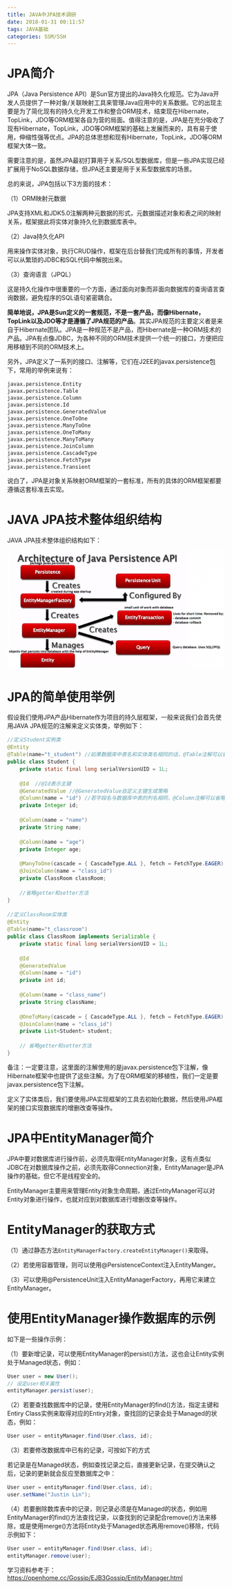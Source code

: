 ```yaml
---
title: JAVA中JPA技术调研
date: 2018-01-31 00:11:57
tags: JAVA基础
categories: SSM/SSH
---
```


# JPA简介

JPA（Java Persistence API）是Sun官方提出的Java持久化规范。它为Java开发人员提供了一种对象/关联映射工具来管理Java应用中的关系数据。它的出现主要是为了简化现有的持久化开发工作和整合ORM技术，结束现在Hibernate，TopLink，JDO等ORM框架各自为营的局面。值得注意的是，JPA是在充分吸收了现有Hibernate，TopLink，JDO等ORM框架的基础上发展而来的，具有易于使用，伸缩性强等优点。JPA的总体思想和现有Hibernate，TopLink，JDO等ORM框架大体一致。

需要注意的是，虽然JPA最初打算用于关系/SQL型数据库，但是一些JPA实现已经扩展用于NoSQL数据存储，但JPA还主要是用于关系型数据库的场景。

总的来说，JPA包括以下3方面的技术：

（1）ORM映射元数据

JPA支持XML和JDK5.0注解两种元数据的形式，元数据描述对象和表之间的映射关系，框架据此将实体对象持久化到数据库表中。

（2）Java持久化API

用来操作实体对象，执行CRUD操作，框架在后台替我们完成所有的事情，开发者可以从繁琐的JDBC和SQL代码中解脱出来。

（3）查询语言（JPQL）

这是持久化操作中很重要的一个方面，通过面向对象而非面向数据库的查询语言查询数据，避免程序的SQL语句紧密耦合。

**简单地说，JPA是Sun定义的一套规范，不是一套产品，而像Hibernate，TopLink以及JDO等才是遵循了JPA规范的产品**。其实JPA规范的主要定义者是来自于Hibernate团队。JPA是一种规范不是产品，而Hibernate是一种ORM技术的产品。JPA有点像JDBC，为各种不同的ORM技术提供一个统一的接口，方便把应用移植到不同的ORM技术上。

另外，JPA定义了一系列的接口、注解等，它们在J2EE的javax.persistence包下，常用的举例来说有：

    javax.persistence.Entity
    javax.persistence.Table
    javax.persistence.Column
    javax.persistence.Id
    javax.persistence.GeneratedValue
    javax.persistence.OneToOne
    javax.persistence.ManyToOne
    javax.persistence.OneToMany
    javax.persistence.ManyToMany
    javax.persistence.JoinColumn
    javax.persistence.CascadeType
    javax.persistence.FetchType
    javax.persistence.Transient

说白了，JPA是对象关系映射ORM框架的一套标准，所有的具体的ORM框架都要遵循这套标准去实现。

# JAVA JPA技术整体组织结构

JAVA JPA技术整体组织结构如下：

![](/images/java_syntax_15_1.png)

# JPA的简单使用举例

假设我们使用JPA产品Hibernate作为项目的持久层框架，一般来说我们会首先使用JAVA JPA规范的注解来定义实体类，举例如下：

```java
//定义Student实例类
@Entity
@Table(name="t_student") //如果数据库中表名和实体类名相同的话，@Table注解可以省略
public class Student {
    private static final long serialVersionUID = 1L;

    @Id  //@Id表示主键
    @GeneratedValue //@GeneratedValue自定义主键生成策略
    @Column(name = "id") //若字段名与数据库中表的列名相同，@Column注解可以省略
    private Integer id;

    @Column(name = "name")
    private String name;

    @Column(name = "age")
    private Integer age;
   
    @ManyToOne(cascade = { CascadeType.ALL }, fetch = FetchType.EAGER)
    @JoinColumn(name = "class_id")
    private ClassRoom classRoom;

    //省略getter和setter方法
}

//定义ClassRoom实体类
@Entity
@Table(name="t_classroom")
public class ClassRoom implements Serializable {
    private static final long serialVersionUID = 1L;
   
    @Id
    @GeneratedValue
    @Column(name = "id")
    private int id;
   
    @Column(name = "class_name")
    private String className;
   
    @OneToMany(cascade = { CascadeType.ALL }, fetch = FetchType.EAGER)
    @JoinColumn(name = "class_id")
    private List<Student> student;

    // 省略getter和setter方法
}
```

备注：一定要注意，这里面的注解使用的是javax.persistence包下注解，像Hibernate框架中也提供了这些注解。为了在ORM框架的移植性，我们一定是要javax.persistence包下注解。

定义了实体类后，我们要使用JPA实现框架的工具去初始化数据，然后使用JPA框架的接口实现数据库的增删改查等操作。

# JPA中EntityManager简介

JPA中要对数据库进行操作前，必须先取得EntityManager对象，这有点类似JDBC在对数据库操作之前，必须先取得Connection对象，EntityManager是JPA操作的基础，但它不是线程安全的。

EntityManager主要用来管理Entity对象生命周期，通过EntityManager可以对Entity对象进行操作，也就对应到对数据库进行增删改查等操作。

# EntityManager的获取方式

（1）通过静态方法`EntityManagerFactory.createEntityManager()`来取得。

（2）若使用容器管理，则可以使用@PersistenceContext注入EntityManger。

（3）可以使用@PersistenceUnit注入EntityManagerFactory，再用它来建立EntityManager。

# 使用EntityManager操作数据库的示例

如下是一些操作示例：

（1）要新增记录，可以使用EntityManager的persist()方法，这也会让Entity实例处于Managed状态，例如：

```java
User user = new User();
// 设定user相关属性
entityManager.persist(user);
```

（2）若要查找数据库中的记录，使用EntityManager的find()方法，指定主键和Entiry Class实例来取得对应的Entiry对象，查找回的记录会处于Managed的状态，例如：

```java
User user = entityManager.find(User.class, id);
```

（3）若要修改数据库中已有的记录，可按如下的方式

若记录是在Managed状态，例如查找记录之后，直接更新记录，在提交确认之后，记录的更新就会反应至数据库之中：

```java
User user = entityManager.find(User.class, id);
user.setName("Justin Lin");
```

（4）若要删除数库表中的记录，则记录必须是在Managed的状态，例如用EntityManager的find()方法查找记录，以查找到的记录配合remove()方法来移除，或是使用merge()方法将Entity处于Managed状态再用remove()移除，代码示例如下：

```java
User user = entityManager.find(User.class, id);
entityManager.remove(user);
```


学习资料参考于：
https://openhome.cc/Gossip/EJB3Gossip/EntityManager.html
